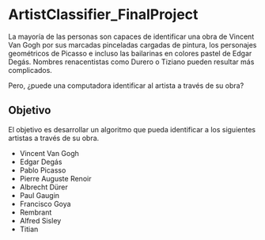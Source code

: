 # ArtistClassifier_FinalProject

La mayoría de las personas son capaces de identificar una obra de Vincent Van Gogh por sus marcadas pinceladas cargadas de pintura, los personajes geométricos de Picasso e incluso las bailarinas en colores pastel de Edgar Degás. Nombres renacentistas como Durero o Tiziano pueden resultar más complicados. 

Pero, ¿puede una computadora identificar al artista a través de su obra?

## Objetivo

El objetivo es desarrollar un algoritmo que pueda identificar a los siguientes artistas a través de su obra. 

- Vincent Van Gogh
- Edgar Degás
- Pablo Picasso
- Pierre Auguste Renoir
- Albrecht Dürer
- Paul Gaugin
- Francisco Goya
- Rembrant 
- Alfred Sisley
- Titian
